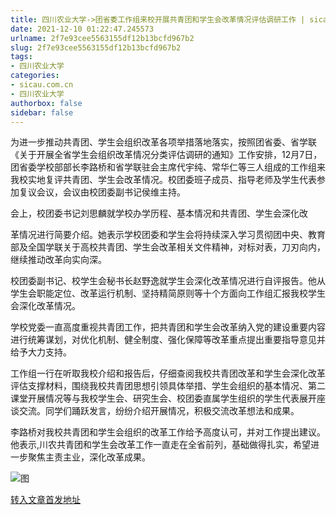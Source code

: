 ```yaml
---
title: 四川农业大学->团省委工作组来校开展共青团和学生会改革情况评估调研工作 | sicau.com.cn
date: 2021-12-10 01:22:47.245573
urlname: 2f7e93cee5563155df12b13bcfd967b2
slug: 2f7e93cee5563155df12b13bcfd967b2
tags: 
- 四川农业大学
categories:
- sicau.com.cn
- 四川农业大学
authorbox: false
sidebar: false
---
```

为进一步推动共青团、学生会组织改革各项举措落地落实，按照团省委、省学联《关于开展全省学生会组织改革情况分类评估调研的通知》工作安排，12月7日，团省委学校部部长李路桥和省学联驻会主席代宇纯、常华仁等三人组成的工作组来我校实地复评共青团、学生会改革情况。校团委班子成员、指导老师及学生代表参加复议会议，会议由校团委副书记侯维主持。

会上，校团委书记刘思麟就学校办学历程、基本情况和共青团、学生会深化改
<!--more-->
革情况进行简要介绍。她表示学校团委和学生会将持续深入学习贯彻团中央、教育部及全国学联关于高校共青团、学生会改革相关文件精神，对标对表，刀刃向内，继续推动改革向实向深。

校团委副书记、校学生会秘书长赵野逸就学生会深化改革情况进行自评报告。他从学生会职能定位、改革运行机制、坚持精简原则等十个方面向工作组汇报我校学生会深化改革情况。

学校党委一直高度重视共青团工作，把共青团和学生会改革纳入党的建设重要内容进行统筹谋划，对优化机制、健全制度、强化保障等改革重点提出重要指导意见并给予大力支持。

工作组一行在听取我校介绍和报告后，仔细查阅我校共青团改革和学生会深化改革评估支撑材料，围绕我校共青团思想引领具体举措、学生会组织的基本情况、第二课堂开展情况等与我校学生会、研究生会、校团委直属学生组织的学生代表展开座谈交流。同学们踊跃发言，纷纷介绍开展情况，积极交流改革想法和成果。

李路桥对我校共青团和学生会组织的改革工作给予高度认可，并对工作提出建议。他表示,川农共青团和学生会改革工作一直走在全省前列，基础做得扎实，希望进一步聚焦主责主业，深化改革成果。

![图](https://news.sicau.edu.cn/__local/D/8E/B4/50530320606140A0B162872012C_8A467D8F_841A2.png)

[转入文章首发地址](https://news.sicau.edu.cn/info/1078/65943.htm)